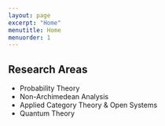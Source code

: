 ```yaml
---
layout: page
excerpt: "Home"
menutitle: Home
menuorder: 1
---
```

## Research Areas

- Probability Theory
- Non-Archimedean Analysis
- Applied Category Theory & Open Systems
- Quantum Theory
